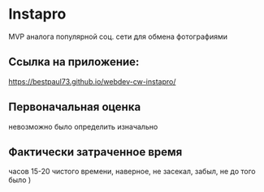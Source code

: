 # Instapro

MVP аналога популярной соц. сети для обмена фотографиями

## Ссылка на приложение:

https://bestpaul73.github.io/webdev-cw-instapro/

## Первоначальная оценка

невозможно было определить изначально

## Фактически затраченное время

часов 15-20 чистого времени, наверное, не засекал, забыл, не до того было  )

